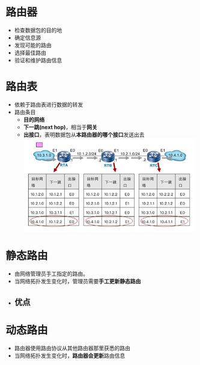 # 路由器
- 检查数据包的目的地
- 确定信息源
- 发现可能的路由
- 选择最佳路由
- 验证和维护路由信息

# 路由表
- 依赖于路由表进行数据的转发
- 路由条目
	- **目的网络**
	- **下一跳(next hop)**，相当于**网关**
	- **出接口**，表明数据包从**本路由器的哪个接口**发送出去
![](../../../photo/Pasted%20image%2020221101182745.png)
# 静态路由
- 由网络管理员手工指定的路由。
- 当网络拓扑发生变化时，管理员需要**手工更新静态路由**
- 优点
	- 

# 动态路由
- 路由器使用路由协议从其他路由器那里获悉的路由
- 当网络拓扑发生变化时，**路由器会更新**路由信息
